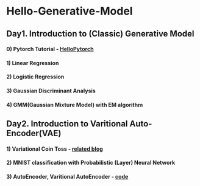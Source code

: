 
# Hello-Generative-Model

## Day1. Introduction to (Classic) Generative Model

#### 0) Pytorch Tutorial - [HelloPytorch](https://github.com/InsuJeon/HelloPyTorch)
#### 1) Linear Regression
#### 2) Logistic Regression
#### 3) Gaussian Discriminant Analysis
#### 4) GMM(Gaussian Mixture Model) with EM algorithm


## Day2. Introduction to Varitional Auto-Encoder(VAE)

#### 1) Variational Coin Toss - [related blog](http://www.openias.org/variational-coin-toss)
#### 2) MNIST classification with Probabilistic (Layer) Neural Network
#### 3) AutoEncoder, Varitional AutoEncoder - [code](https://github.com/GunhoChoi/PyTorch-FastCampus/tree/master/08_Autoencoder)
